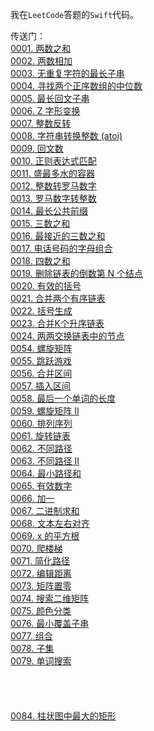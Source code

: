 我在`LeetCode`答题的`Swift`代码。

传送门：
<br/>[0001. 两数之和](https://github.com/FengHaiTongLuo/LeetCode4Swift/blob/main/1.%20Two%20Sum.swift)
<br/>[0002. 两数相加](https://github.com/FengHaiTongLuo/LeetCode4Swift/blob/main/2.%20Add%20Two%20Numbers.swift)
<br/>[0003. 无重复字符的最长子串](https://github.com/FengHaiTongLuo/LeetCode4Swift/blob/main/3.%20Longest%20Substring%20Without%20Repeating%20Characters.swift)
<br/>[0004. 寻找两个正序数组的中位数](https://github.com/FengHaiTongLuo/LeetCode4Swift/blob/main/4.%20Median%20of%20Two%20Sorted%20Arrays.swift)
<br/>[0005. 最长回文子串](https://github.com/FengHaiTongLuo/LeetCode4Swift/blob/main/5.%20Longest%20Palindromic%20Substring.swift)
<br/>[0006. Z 字形变换](https://github.com/FengHaiTongLuo/LeetCode4Swift/blob/main/6.%20ZigZag%20Conversion.swift)
<br/>[0007. 整数反转](https://github.com/FengHaiTongLuo/LeetCode4Swift/blob/main/7.%20Reverse%20Integer.swift)
<br/>[0008. 字符串转换整数 (atoi)](https://github.com/FengHaiTongLuo/LeetCode4Swift/blob/main/8.%20String%20to%20Integer%20(atoi).swift)
<br/>[0009. 回文数](https://github.com/FengHaiTongLuo/LeetCode4Swift/blob/main/9.%20Palindrome%20Number.swift)
<br/>[0010. 正则表达式匹配](https://github.com/FengHaiTongLuo/LeetCode4Swift/blob/main/10.%20Regular%20Expression%20Matching.swift)
<br/>[0011. 盛最多水的容器](https://github.com/FengHaiTongLuo/LeetCode4Swift/blob/main/11.%20Container%20With%20Most%20Water.swift)
<br/>[0012. 整数转罗马数字](https://github.com/FengHaiTongLuo/LeetCode4Swift/blob/main/12.%20Integer%20to%20Roman.swift)
<br/>[0013. 罗马数字转整数](https://github.com/FengHaiTongLuo/LeetCode4Swift/blob/main/13.%20Roman%20to%20Integer.swift)
<br/>[0014. 最长公共前缀](https://github.com/FengHaiTongLuo/LeetCode4Swift/blob/main/14.%20Longest%20Common%20Prefix.swift)
<br/>[0015. 三数之和](https://github.com/FengHaiTongLuo/LeetCode4Swift/blob/main/15.%203Sum.swift)
<br/>[0016. 最接近的三数之和](https://github.com/FengHaiTongLuo/LeetCode4Swift/blob/main/16.%203Sum%20Closest.swift)
<br/>[0017. 电话号码的字母组合](https://github.com/FengHaiTongLuo/LeetCode4Swift/blob/main/17.%20Letter%20Combinations%20of%20a%20Phone%20Number.swift)
<br/>[0018. 四数之和](https://github.com/FengHaiTongLuo/LeetCode4Swift/blob/main/18.%204Sum.swift)
<br/>[0019. 删除链表的倒数第 N 个结点](https://github.com/FengHaiTongLuo/LeetCode4Swift/blob/main/19.%20Remove%20Nth%20Node%20From%20End%20of%20List.swift)
<br/>[0020. 有效的括号](https://github.com/FengHaiTongLuo/LeetCode4Swift/blob/main/20.%20Valid%20Parentheses.swift)
<br/>[0021. 合并两个有序链表](https://github.com/FengHaiTongLuo/LeetCode4Swift/blob/main/21.%20Merge%20Two%20Sorted%20Lists.swift)
<br/>[0022. 括号生成](https://github.com/FengHaiTongLuo/LeetCode4Swift/blob/main/22.%20Generate%20Parentheses)
<br/>[0023. 合并K个升序链表](https://github.com/FengHaiTongLuo/LeetCode4Swift/blob/main/23.%20Merge%20k%20Sorted%20Lists.swift)
<br/>[0024. 两两交换链表中的节点](https://github.com/FengHaiTongLuo/LeetCode4Swift/blob/main/24.%20Swap%20Nodes%20in%20Pairs.swift)
<br/>[0054. 螺旋矩阵](https://github.com/FengHaiTongLuo/LeetCode4Swift/blob/main/54.%20Spiral%20Matrix.swift)
<br/>[0055. 跳跃游戏](https://github.com/FengHaiTongLuo/LeetCode4Swift/blob/main/55.%20Jump%20Game.swift)
<br/>[0056. 合并区间](https://github.com/FengHaiTongLuo/LeetCode4Swift/blob/main/56.%20Merge%20Intervals.swift)
<br/>[0057. 插入区间](https://github.com/FengHaiTongLuo/LeetCode4Swift/blob/main/57.%20Insert%20Interval.swift)
<br/>[0058. 最后一个单词的长度](https://github.com/FengHaiTongLuo/LeetCode4Swift/blob/main/58.%20Length%20of%20Last%20Word.swift)
<br/>[0059. 螺旋矩阵 II](https://github.com/FengHaiTongLuo/LeetCode4Swift/blob/main/59.%20Spiral%20Matrix%20II.swift)
<br/>[0060. 排列序列](https://github.com/FengHaiTongLuo/LeetCode4Swift/blob/main/60.%20Permutation%20Sequence.swift)
<br/>[0061. 旋转链表](https://github.com/FengHaiTongLuo/LeetCode4Swift/blob/main/61.%20Rotate%20List.swift)
<br/>[0062. 不同路径](https://github.com/FengHaiTongLuo/LeetCode4Swift/blob/main/62.%20Unique%20Paths.swift)
<br/>[0063. 不同路径 II](https://github.com/FengHaiTongLuo/LeetCode4Swift/blob/main/63.%20Unique%20Paths%20II.swift)
<br/>[0064. 最小路径和](https://github.com/FengHaiTongLuo/LeetCode4Swift/blob/main/64.%20Minimum%20Path%20Sum.swift)
<br/>[0065. 有效数字](https://github.com/FengHaiTongLuo/LeetCode4Swift/blob/main/65.%20Valid%20Number.swift)
<br/>[0066. 加一](https://github.com/FengHaiTongLuo/LeetCode4Swift/blob/main/66.%20Plus%20One.swift)
<br/>[0067. 二进制求和](https://github.com/FengHaiTongLuo/LeetCode4Swift/blob/main/67.%20Add%20Binary.swift)
<br/>[0068. 文本左右对齐](https://github.com/FengHaiTongLuo/LeetCode4Swift/blob/main/68.%20Text%20Justification.swift)
<br/>[0069. x 的平方根](https://github.com/FengHaiTongLuo/LeetCode4Swift/blob/main/69.%20Sqrt(x).swift)
<br/>[0070. 爬楼梯](https://github.com/FengHaiTongLuo/LeetCode4Swift/blob/main/70.%20Climbing%20Stairs.swift)
<br/>[0071. 简化路径](https://github.com/FengHaiTongLuo/LeetCode4Swift/blob/main/71.%20Simplify%20Path.swift)
<br/>[0072. 编辑距离](https://github.com/FengHaiTongLuo/LeetCode4Swift/blob/main/72.%20Edit%20Distance.swift)
<br/>[0073. 矩阵置零](https://github.com/FengHaiTongLuo/LeetCode4Swift/blob/main/73.%20Set%20Matrix%20Zeroes.swift)
<br/>[0074. 搜索二维矩阵](https://github.com/FengHaiTongLuo/LeetCode4Swift/blob/main/74.%20Search%20a%202D%20Matrix.swift)
<br/>[0075. 颜色分类](https://github.com/FengHaiTongLuo/LeetCode4Swift/blob/main/75.%20Sort%20Colors.swift)
<br/>[0076. 最小覆盖子串](https://github.com/FengHaiTongLuo/LeetCode4Swift/blob/main/76.%20Minimum%20Window%20Substring)
<br/>[0077. 组合](https://github.com/FengHaiTongLuo/LeetCode4Swift/blob/main/77.%20Combinations.swift)
<br/>[0078. 子集](https://github.com/FengHaiTongLuo/LeetCode4Swift/blob/main/78.%20Subsets.swift)
<br/>[0079. 单词搜索](https://github.com/FengHaiTongLuo/LeetCode4Swift/blob/main/79.%20Word%20Search.swift)
<br/>
<br/>
<br/>
<br/>
<br/>[0084. 柱状图中最大的矩形](https://github.com/FengHaiTongLuo/LeetCode4Swift/blob/main/84.%20Largest%20Rectangle%20in%20Histogram.swift)
